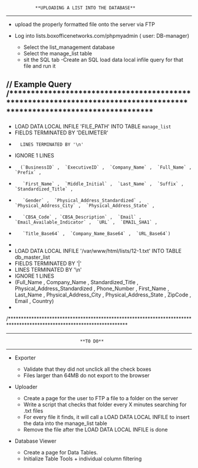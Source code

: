 			   **UPLOADING A LIST INTO THE DATABASE**
__________________________________________________________________________


- upload the properly formatted file onto the server via FTP

- Log into lists.boxofficenetworks.com/phpmyadmin  ( user: DB-manager)
	- Select the list_management database
	- Select the manage_list table
	- sit the SQL tab
	-Create an SQL load data local infile query for that file and run it 

//	Example Query
/**********************************************************************************************************************
-
-	LOAD DATA LOCAL INFILE 'FILE_PATH' INTO TABLE `manage_list`
-  	FIELDS TERMINATED BY 'DELIMETER'
-   	LINES TERMINATED BY '\n'
-	IGNORE 1 LINES
-	    (`BusinessID` ,  `ExecutiveID` ,  `Company_Name` ,  `Full_Name` ,  `Prefix` ,  
-		 `First_Name` ,  `Middle_Initial` ,  `Last_Name` ,  `Suffix` ,  `Standardized_Title` ,  
-		 `Gender` ,  `Physical_Address_Standardized` ,  `Physical_Address_City` ,  `Physical_Address_State` ,  
-		 `CBSA_Code` , `CBSA_Description` ,  `Email` ,  `Email_Available_Indicator` ,  `URL` ,  `EMAIL_SHA1` ,  
-		 `Title_Base64` ,  `Company_Name_Base64` ,  `URL_Base64`) 
-
-	LOAD DATA LOCAL INFILE '/var/www/html/lists/12-1.txt' INTO TABLE db_master_list
-	FIELDS TERMINATED BY '|'
-	LINES TERMINATED BY '\n'
-	IGNORE 1 LINES
-	(Full_Name , Company_Name , Standardized_Title , Physical_Address_Standardized , Phone_Number , First_Name , Last_Name , Physical_Address_City , Physical_Address_State , ZipCode , Email , Country)
-
/**********************************************************************************************************************

____________________________________________________________________________
							
								**T0 D0**
____________________________________________________________________________

- Exporter
	- Validate that they did not unclick all the check boxes
	- Files larger than 64MB do not export to the browser

- Uploader
	- Create a page for the user to FTP a file to a folder on the server
	- Write a script that checks that folder every X minutes searching for .txt files
	- For every file it finds, it will call a LOAD DATA LOCAL INFILE to insert the data into the manage_list table
	- Remove the file after the LOAD DATA LOCAL INFILE is done

- Database Viewer 
	- Create a page for Data Tables.
	- Initialize Table Tools + individual column filtering


